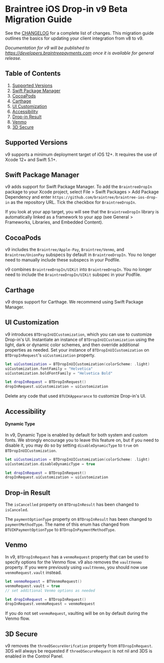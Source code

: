 # Braintree iOS Drop-in v9 Beta Migration Guide

See the [CHANGELOG](/CHANGELOG.md) for a complete list of changes. This migration guide outlines the basics for updating your client integration from v8 to v9.

_Documentation for v9 will be published to https://developers.braintreepayments.com once it is available for general release._

## Table of Contents

1. [Supported Versions](#supported-versions)
1. [Swift Package Manager](#swift-package-manager)
1. [CocoaPods](#cocoapods)
1. [Carthage](#carthage)
1. [UI Customization](#ui-customization)
1. [Accessibility](#accessibility)
1. [Drop-in Result](#drop-in-result)
1. [Venmo](#venmo)
1. [3D Secure](#3d-secure)

## Supported Versions

v9 supports a minimum deployment target of iOS 12+. It requires the use of Xcode 12+ and Swift 5.1+.

## Swift Package Manager

v9 adds support for Swift Package Manager. To add the `BraintreeDropIn` package to your Xcode project, select File > Swift Packages > Add Package Dependency and enter `https://github.com/braintree/braintree-ios-drop-in` as the repository URL. Tick the checkbox for `BraintreeDropIn`.

If you look at your app target, you will see that the `BraintreeDropIn` library is automatically linked as a framework to your app (see General > Frameworks, Libraries, and Embedded Content).

## CocoaPods

v9 includes the `Braintree/Apple-Pay`, `Braintree/Venmo`, and `Braintree/UnionPay` subspecs by default in `BraintreeDropIn`. You no longer need to manually include these subspecs in your Podfile.

v9 combines `BraintreeDropIn/UIKit` into `BraintreeDropIn`. You no longer need to include the `BraintreeDropIn/UIKit` subspec in your Podfile.

## Carthage

v9 drops support for Carthage. We recommend using Swift Package Manager.

## UI Customization

v9 introduces `BTDropInUICustomization`, which you can use to customize Drop-in's UI. Instantiate an instance of `BTDropInUICustomization` using the light, dark or dynamic color schemes, and then override additional properties as needed. Set your instance of `BTDropInUICustomization` on `BTDropInRequest`'s `uiCustomization` property.

```swift
let uiCustomization = BTDropInUICustomization(colorScheme: .light)
uiCustomization.fontFamily = "Helvetica"
uiCustomization.boldFontFamily = "Helvetica Bold"

let dropInRequest = BTDropInRequest()
dropInRequest.uiCustomization = uiCustomization
```

Delete any code that used `BTUIKAppearance` to customize Drop-in's UI.

## Accessibility

#### Dynamic Type

In v9, Dynamic Type is enabled by default for both system and custom fonts. We strongly encourage you to leave this feature on, but if you need to disable it, you may do so by setting `disableDynamicType` to `true` on `BTDropInUICustomization`.

```swift
let uiCustomization = BTDropInUICustomization(colorScheme: .light)
uiCustomization.disableDynamicType = true

let dropInRequest = BTDropInRequest()
dropInRequest.uiCustomization = uiCustomization
```

## Drop-in Result

The `isCancelled` property on `BTDropInResult` has been changed to `isCanceled`.

The `paymentOptionType` property on `BTDropInResult` has been changed to `paymentMethodType`. The name of this enum has changed from `BTUIKPaymentOptionType` to `BTDropInPaymentMethodType`.

## Venmo

In v9, `BTDropInRequest` has a `venmoRequest` property that can be used to specify options for the Venmo flow. v9 also removes the `vaultVenmo` property. If you were previously using `vaultVenmo`, you should now use `venmoRequest.vault` instead.

```swift
let venmoRequest = BTVenmoRequest()
venmoRequest.vault = true
// set additional Venmo options as needed

let dropInRequest = BTDropInRequest()
dropInRequest.venmoRequest = venmoRequest
```

If you do not set `venmoRequest`, vaulting will be on by default during the Venmo flow.

## 3D Secure

v9 removes the `threeDSecureVerifcation` property from `BTDropInRequest`. 3DS will always be requested if `threeDSecureRequest` is not nil and 3DS is enabled in the Control Panel.
